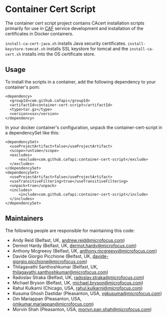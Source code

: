 # Container Cert Script

The container cert script project contains CAcert installation scripts primarily for use in [CAF](http://cafapi.github.io/) service development and installation of the certificates in Docker containers.

`install-ca-cert-java.sh` installs Java security certificates. `install-keystore-tomcat.sh` installs SSL keystore for tomcat and the `install-ca-cert.sh` installs into the OS certificate store.

## Usage

To install the scripts in a container, add the following dependency to your container's pom:

```
<dependency>
  <groupId>com.github.cafapi</groupId>
  <artifactId>container-cert-script</artifactId>
  <type>tar.gz</type>
  <version>xxx</version>
</dependency>
```

In your docker container's configuration, unpack the container-cert-script in a dependencySet like this:

```
<dependencySet>
  <useProjectArtifact>false</useProjectArtifact>
  <scope>runtime</scope>
  <excludes>
      <exclude>com.github.cafapi:container-cert-script</exclude>
  </excludes>
</dependencySet>
<dependencySet>
  <useProjectArtifact>false</useProjectArtifact>
  <useTransitiveFiltering>true</useTransitiveFiltering>
  <unpack>true</unpack>
  <includes>
      <include>com.github.cafapi:container-cert-script</include>
  </includes>
</dependencySet>
```

## Maintainers

The following people are responsible for maintaining this code:

- Andy Reid (Belfast, UK, andrew.reid@microfocus.com)
- Dermot Hardy (Belfast, UK, dermot.hardy@microfocus.com)
- Anthony Mcgreevy (Belfast, UK, anthony.mcgreevy@microfocus.com)
- Davide Giorgio Picchione (Belfast, UK, davide-giorgio.picchione@microfocus.com)
- Thilagavathi Santhoshkumar (Belfast, UK, thilagavathi.santhoshkumar@microfocus.com)
- Radoslav Straka (Belfast, UK, radoslav.straka@microfocus.com)
- Michael Bryson (Belfast, UK, michael.bryson@microfocus.com)
- Rahul Kulkarni (Chicago, USA, rahul.kulkarni@microfocus.com)
- Kusuma Ghosh Dastidar (Pleasanton, USA, vgkusuma@microfocus.com)
- Om Mariappan (Pleasanton, USA, omkumar.mariappan@microfocus.com)
- Morvin Shah (Pleasanton, USA, morivn.pan.shah@microfocus.com)
